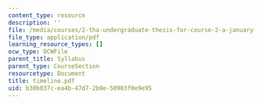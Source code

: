 ```yaml
---
content_type: resource
description: ''
file: /media/courses/2-tha-undergraduate-thesis-for-course-2-a-january-iap-2007/b30b037cea4b47d72b8e50903f0e9e95_timeline.pdf
file_type: application/pdf
learning_resource_types: []
ocw_type: OCWFile
parent_title: Syllabus
parent_type: CourseSection
resourcetype: Document
title: timeline.pdf
uid: b30b037c-ea4b-47d7-2b8e-50903f0e9e95
---
```


